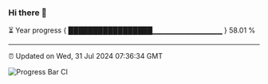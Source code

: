 ### Hi there 👋

⏳ Year progress { █████████████████▁▁▁▁▁▁▁▁▁▁▁▁▁ } 58.01 %

---

⏰ Updated on Wed, 31 Jul 2024 07:36:34 GMT

![Progress Bar CI](https://github.com/IshwaranRudhara/GIT-ACTION/workflows/Progress%20Bar%20CI/badge.svg)
